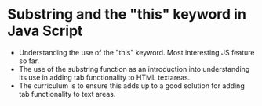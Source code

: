 # Substring and the "this" keyword in Java Script
- Understanding the use of the "this" keyword. Most interesting JS feature so far.
- The use of the substring function as an introduction into understanding its use in adding tab functionality to HTML textareas.
- The curriculum is to ensure this adds up to a good solution for adding tab functionality to text areas.
